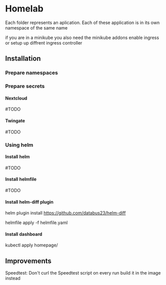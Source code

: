 # Homelab
Each folder represents an aplication. Each of these application is
in its own namespace of the same name

if you are in a minikube you also need the
minikube addons enable ingress
or setup up diffrent ingress controller


## Installation
### Prepare namespaces

### Prepare secrets
#### Nextcloud
#TODO

#### Twingate
#TODO

### Using helm
#### Install helm
#TODO

#### Install helmfile
#TODO

#### Install helm-diff plugin
helm plugin install https://github.com/databus23/helm-diff

helmfile apply -f helmfile.yaml

#### Install dashboard
kubectl apply homepage/

## Improvements
Speedtest: Don't curl the Speedtest script on every run build it in the image instead
